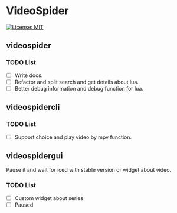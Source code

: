 # VideoSpider

[![License: MIT](https://img.shields.io/badge/License-MIT-yellow.svg)](https://opensource.org/licenses/MIT)

## videospider

### TODO List

- [ ] Write docs.
- [ ] Refactor and split search and get details about lua.
- [ ] Better debug information and debug function for lua.

## videospidercli

### TODO List

- [ ] Support choice and play video by mpv function.

## videospidergui

Pause it and wait for iced with stable version or widget about video.

### TODO List

- [ ] Custom widget about series.
- [ ] Paused
